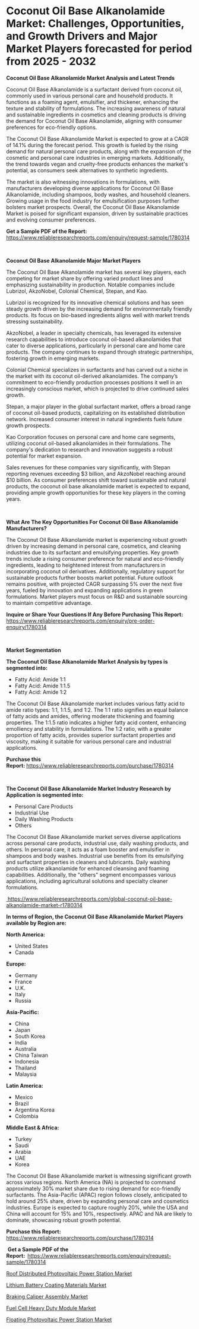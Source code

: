 <p><h1>Coconut Oil Base Alkanolamide Market: Challenges, Opportunities, and Growth Drivers and Major Market Players forecasted for period from 2025 - 2032</h1></p><p><strong>Coconut Oil Base Alkanolamide Market Analysis and Latest Trends</strong></p>
<p><p>Coconut Oil Base Alkanolamide is a surfactant derived from coconut oil, commonly used in various personal care and household products. It functions as a foaming agent, emulsifier, and thickener, enhancing the texture and stability of formulations. The increasing awareness of natural and sustainable ingredients in cosmetics and cleaning products is driving the demand for Coconut Oil Base Alkanolamide, aligning with consumer preferences for eco-friendly options.</p><p>The Coconut Oil Base Alkanolamide Market is expected to grow at a CAGR of 14.1% during the forecast period. This growth is fueled by the rising demand for natural personal care products, along with the expansion of the cosmetic and personal care industries in emerging markets. Additionally, the trend towards vegan and cruelty-free products enhances the market's potential, as consumers seek alternatives to synthetic ingredients.</p><p>The market is also witnessing innovations in formulations, with manufacturers developing diverse applications for Coconut Oil Base Alkanolamide, including shampoos, body washes, and household cleaners. Growing usage in the food industry for emulsification purposes further bolsters market prospects. Overall, the Coconut Oil Base Alkanolamide Market is poised for significant expansion, driven by sustainable practices and evolving consumer preferences.</p></p>
<p><strong>Get a Sample PDF of the Report:&nbsp;</strong> <a href="https://www.reliableresearchreports.com/enquiry/request-sample/1780314?utm_campaign=10&utm_medium=2&utm_source=Github&utm_content=ia&utm_term=25032025&utm_id=coconut-oil-base-alkanolamide">https://www.reliableresearchreports.com/enquiry/request-sample/1780314</a></p>
<p>&nbsp;</p>
<p><strong>Coconut Oil Base Alkanolamide Major Market Players</strong></p>
<p><p>The Coconut Oil Base Alkanolamide market has several key players, each competing for market share by offering varied product lines and emphasizing sustainability in production. Notable companies include Lubrizol, AkzoNobel, Colonial Chemical, Stepan, and Kao.</p><p>Lubrizol is recognized for its innovative chemical solutions and has seen steady growth driven by the increasing demand for environmentally friendly products. Its focus on bio-based ingredients aligns well with market trends stressing sustainability.</p><p>AkzoNobel, a leader in specialty chemicals, has leveraged its extensive research capabilities to introduce coconut oil-based alkanolamides that cater to diverse applications, particularly in personal care and home care products. The company continues to expand through strategic partnerships, fostering growth in emerging markets.</p><p>Colonial Chemical specializes in surfactants and has carved out a niche in the market with its coconut oil-derived alkanolamides. The company’s commitment to eco-friendly production processes positions it well in an increasingly conscious market, which is projected to drive continued sales growth.</p><p>Stepan, a major player in the global surfactant market, offers a broad range of coconut oil-based products, capitalizing on its established distribution network. Increased consumer interest in natural ingredients fuels future growth prospects.</p><p>Kao Corporation focuses on personal care and home care segments, utilizing coconut oil-based alkanolamides in their formulations. The company's dedication to research and innovation suggests a robust potential for market expansion.</p><p>Sales revenues for these companies vary significantly, with Stepan reporting revenues exceeding $3 billion, and AkzoNobel reaching around $10 billion. As consumer preferences shift toward sustainable and natural products, the coconut oil base alkanolamide market is expected to expand, providing ample growth opportunities for these key players in the coming years.</p></p>
<p>&nbsp;</p>
<p><strong>What Are The Key Opportunities For Coconut Oil Base Alkanolamide Manufacturers?</strong></p>
<p><p>The Coconut Oil Base Alkanolamide market is experiencing robust growth driven by increasing demand in personal care, cosmetics, and cleaning industries due to its surfactant and emulsifying properties. Key growth trends include a rising consumer preference for natural and eco-friendly ingredients, leading to heightened interest from manufacturers in incorporating coconut oil derivatives. Additionally, regulatory support for sustainable products further boosts market potential. Future outlook remains positive, with projected CAGR surpassing 5% over the next five years, fueled by innovation and expanding applications in green formulations. Market players must focus on R&D and sustainable sourcing to maintain competitive advantage.</p></p>
<p><strong>Inquire or Share Your Questions If Any Before Purchasing This Report:</strong> <a href="https://www.reliableresearchreports.com/enquiry/pre-order-enquiry/1780314?utm_campaign=10&utm_medium=2&utm_source=Github&utm_content=ia&utm_term=25032025&utm_id=coconut-oil-base-alkanolamide">https://www.reliableresearchreports.com/enquiry/pre-order-enquiry/1780314</a></p>
<p>&nbsp;</p>
<p><strong>Market Segmentation</strong></p>
<p><strong>The Coconut Oil Base Alkanolamide Market Analysis by types is segmented into:</strong></p>
<p><ul><li>Fatty Acid: Amide 1:1</li><li>Fatty Acid: Amide 1:1.5</li><li>Fatty Acid: Amide 1:2</li></ul></p>
<p><p>The Coconut Oil Base Alkanolamide market includes various fatty acid to amide ratio types: 1:1, 1:1.5, and 1:2. The 1:1 ratio signifies an equal balance of fatty acids and amides, offering moderate thickening and foaming properties. The 1:1.5 ratio indicates a higher fatty acid content, enhancing emolliency and stability in formulations. The 1:2 ratio, with a greater proportion of fatty acids, provides superior surfactant properties and viscosity, making it suitable for various personal care and industrial applications.</p></p>
<p><strong>Purchase this Report:&nbsp;</strong><a href="https://www.reliableresearchreports.com/purchase/1780314?utm_campaign=10&utm_medium=2&utm_source=Github&utm_content=ia&utm_term=25032025&utm_id=coconut-oil-base-alkanolamide">https://www.reliableresearchreports.com/purchase/1780314</a></p>
<p>&nbsp;</p>
<p><strong>The Coconut Oil Base Alkanolamide Market Industry Research by Application is segmented into:</strong></p>
<p><ul><li>Personal Care Products</li><li>Industrial Use</li><li>Daily Washing Products</li><li>Others</li></ul></p>
<p><p>The Coconut Oil Base Alkanolamide market serves diverse applications across personal care products, industrial use, daily washing products, and others. In personal care, it acts as a foam booster and emulsifier in shampoos and body washes. Industrial use benefits from its emulsifying and surfactant properties in cleaners and lubricants. Daily washing products utilize alkanolamide for enhanced cleansing and foaming capabilities. Additionally, the "others" segment encompasses various applications, including agricultural solutions and specialty cleaner formulations.</p></p>
<p><a href="https://www.reliableresearchreports.com/global-coconut-oil-base-alkanolamide-market-r1780314?utm_campaign=10&utm_medium=2&utm_source=Github&utm_content=ia&utm_term=25032025&utm_id=coconut-oil-base-alkanolamide">&nbsp;https://www.reliableresearchreports.com/global-coconut-oil-base-alkanolamide-market-r1780314</a></p>
<p><strong>In terms of Region, the Coconut Oil Base Alkanolamide Market Players available by Region are:</strong></p>
<p>
    <p> <strong> North America: </strong>
        <ul>
            <li>United States</li>
            <li>Canada</li>
        </ul>
        </p> 
    <p> <strong> Europe: </strong>
        <ul>
            <li>Germany</li>
            <li>France</li>
            <li>U.K.</li>
            <li>Italy</li>
            <li>Russia</li>
        </ul>
        </p> 
    <p> <strong> Asia-Pacific: </strong>
        <ul>
            <li>China</li>
            <li>Japan</li>
            <li>South Korea</li>
            <li>India</li>
            <li>Australia</li>
            <li>China Taiwan</li>
            <li>Indonesia</li>
            <li>Thailand</li>
            <li>Malaysia</li>
        </ul>
        </p> 
    <p> <strong> Latin America: </strong>
        <ul>
            <li>Mexico</li>
            <li>Brazil</li>
            <li>Argentina Korea</li>
            <li>Colombia</li>
        </ul>
        </p> 
    <p> <strong> Middle East & Africa: </strong>
        <ul>
            <li>Turkey</li>
            <li>Saudi</li>
            <li>Arabia</li>
            <li>UAE</li>
            <li>Korea</li>
        </ul>
    </p>
    </p>
<p><p>The Coconut Oil Base Alkanolamide market is witnessing significant growth across various regions. North America (NA) is projected to command approximately 30% market share due to rising demand for eco-friendly surfactants. The Asia-Pacific (APAC) region follows closely, anticipated to hold around 25% share, driven by expanding personal care and cosmetics industries. Europe is expected to capture roughly 20%, while the USA and China will account for 15% and 10%, respectively. APAC and NA are likely to dominate, showcasing robust growth potential.</p></p>
<p><strong>Purchase this Report: </strong><a href="https://www.reliableresearchreports.com/purchase/1780314?utm_campaign=10&utm_medium=2&utm_source=Github&utm_content=ia&utm_term=25032025&utm_id=coconut-oil-base-alkanolamide">https://www.reliableresearchreports.com/purchase/1780314</a></p>
<p>&nbsp;<strong>Get a Sample PDF of the Report:&nbsp;&nbsp;</strong><a href="https://www.reliableresearchreports.com/enquiry/request-sample/1780314?utm_campaign=10&utm_medium=2&utm_source=Github&utm_content=ia&utm_term=25032025&utm_id=coconut-oil-base-alkanolamide">https://www.reliableresearchreports.com/enquiry/request-sample/1780314</a></p>
<p><strong></strong></p>
<p><p><a href="https://github.com/ghimergela93/Market-Research-Report-List-1/blob/main/roof-distributed-photovoltaic-power-station-market.md?utm_campaign=10&utm_medium=2&utm_source=Github&utm_content=ia&utm_term=25032025&utm_id=coconut-oil-base-alkanolamide">Roof Distributed Photovoltaic Power Station Market</a></p><p><a href="https://github.com/ogbadujonito22/Market-Research-Report-List-1/blob/main/lithium-battery-coating-materials-market.md?utm_campaign=10&utm_medium=2&utm_source=Github&utm_content=ia&utm_term=25032025&utm_id=coconut-oil-base-alkanolamide">Lithium Battery Coating Materials Market</a></p><p><a href="https://github.com/dovbusmrking/Market-Research-Report-List-1/blob/main/braking-caliper-assembly-market.md?utm_campaign=10&utm_medium=2&utm_source=Github&utm_content=ia&utm_term=25032025&utm_id=coconut-oil-base-alkanolamide">Braking Caliper Assembly Market</a></p><p><a href="https://github.com/lemiranajd/Market-Research-Report-List-1/blob/main/fuel-cell-heavy-duty-module-market.md?utm_campaign=10&utm_medium=2&utm_source=Github&utm_content=ia&utm_term=25032025&utm_id=coconut-oil-base-alkanolamide">Fuel Cell Heavy Duty Module Market</a></p><p><a href="https://github.com/azetehhasle/Market-Research-Report-List-1/blob/main/floating-photovoltaic-power-station-market.md?utm_campaign=10&utm_medium=2&utm_source=Github&utm_content=ia&utm_term=25032025&utm_id=coconut-oil-base-alkanolamide">Floating Photovoltaic Power Station Market</a></p></p>